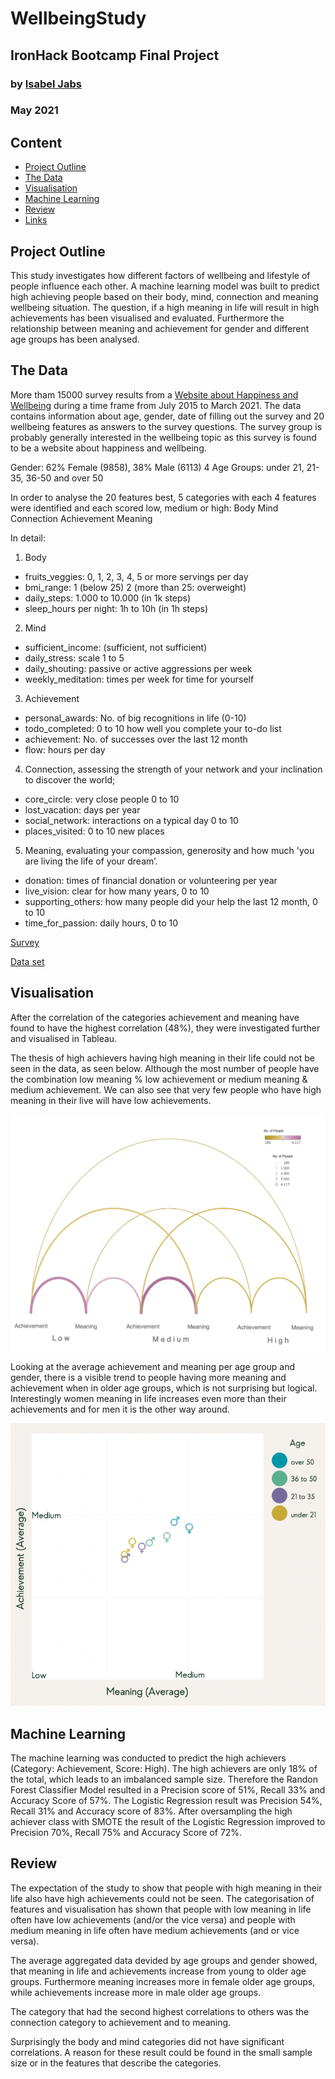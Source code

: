 # WellbeingStudy 
## IronHack Bootcamp Final Project 
### by [Isabel Jabs](https://github.com/IsabelJabs)
### May 2021

## Content

- [Project Outline](#project-outline)
- [The Data](#the-data)
- [Visualisation](#visualisation)
- [Machine Learning](#machine-learning)
- [Review](#review)
- [Links](#links)

## Project Outline

This study investigates how different factors of wellbeing and lifestyle of people influence each other. 
A machine learning model was built to predict high achieving people based on their body, mind, connection and meaning wellbeing situation.
The question, if a high meaning in life will result in high achievements has been visualised and evaluated. 
Furthermore the relationship between meaning and achievement for gender and different age groups has been analysed. 

## The Data

More tham 15000 survey results from a [Website about Happiness and Wellbeing](http://www.authentic-happiness.com) during a time frame from July 2015 to March 2021. 
The data contains information about age, gender, date of filling out the survey and 20 wellbeing features as answers to the survey questions. 
The survey group is probably generally interested in the wellbeing topic as this survey is found to be a website about happiness and wellbeing. 

Gender: 62% Female (9858), 38% Male (6113)
4 Age Groups: under 21, 21-35, 36-50 and over 50

In order to analyse the 20 features best, 5 categories with each 4 features were identified and each scored low, medium or high: 
Body
Mind
Connection
Achievement 
Meaning

In detail: 
1. Body
* fruits_veggies: 0, 1, 2, 3, 4, 5 or more servings per day
* bmi_range: 1 (below 25) 2 (more than 25: overweight)
* daily_steps: 1.000 to 10.000 (in 1k steps) 
* sleep_hours per night: 1h to 10h (in 1h steps) 

2. Mind
* sufficient_income: (sufficient, not sufficient)
* daily_stress: scale 1 to 5 
* daily_shouting: passive or active aggressions per week
* weekly_meditation: times per week for time for yourself

3. Achievement
* personal_awards: No. of big recognitions in life (0-10)
* todo_completed: 0 to 10 how well you complete your to-do list
* achievement: No. of successes over the last 12 month 
* flow: hours per day 

4. Connection, assessing the strength of your network and your inclination to discover the world;
* core_circle: very close people 0 to 10 
* lost_vacation: days per year
* social_network: interactions on a typical day 0 to 10 
* places_visited: 0 to 10 new places 

5. Meaning, evaluating your compassion, generosity and how much 'you are living the life of your dream’.
* donation: times of financial donation or volunteering per year
* live_vision: clear for how many years, 0 to 10 
* supporting_others: how many people did your help the last 12 month, 0 to 10 
* time_for_passion: daily hours, 0 to 10

[Survey](http://www.authentic-happiness.com/your-life-satisfaction-score)

[Data set](https://www.kaggle.com/ydalat/lifestyle-and-wellbeing-data)

## Visualisation

After the correlation of the categories achievement and meaning have found to have the highest correlation (48%), they were investigated further and visualised in Tableau. 

The thesis of high achievers having high meaning in their life could not be seen in the data, as seen below. Although the most number of people have the combination low meaning % low achievement or medium meaning & medium achievement. We can also see that very few people who have high meaning in their live will have low achievements. 

![vis](https://github.com/IsabelJabs/WellbeingStudy/blob/main/Images/Arc_Meaning_Achievement.png)


Looking at the average achievement and meaning per age group and gender, there is a visible trend to people having more meaning and achievement when in older age groups, which is not surprising but logical. Interestingly women meaning in life increases even more than their achievements and for men it is the other way around. 

![avg](https://github.com/IsabelJabs/WellbeingStudy/blob/main/Images/Avg_age_gender.png)

## Machine Learning 

The machine learning was conducted to predict the high achievers (Category: Achievement, Score: High). 
The high achievers are only 18% of the total, which leads to an imbalanced sample size. 
Therefore the Randon Forest Classifier Model resulted in a Precision score of 51%, Recall 33% and Accuracy Score of 57%. 
The Logistic Regression result was Precision 54%, Recall 31% and Accuracy score of 83%.
After oversampling the high achiever class with SMOTE the result of the Logistic Regression improved to Precision 70%, Recall 75% and Accuracy Score of 72%.

## Review

The expectation of the study to show that people with high meaning in their life also have high achievements could not be seen.
The categorisation of features and visualisation has shown that people with low meaning in life often have low achievements (and/or the vice versa) and people with medium meaning in life often have medium achievements (and or vice versa). 

The average aggregated data devided by age groups and gender showed, that meaning in life and achievements increase from young to older age groups.
Furthermore meaning increases more in female older age groups, while achievements increase more in male older age groups.

The category that had the second highest correlations to others was the connection category to achievement and to meaning. 

Surprisingly the body and mind categories did not have significant correlations. 
A reason for these result could be found in the small sample size or in the features that describe the categories. 




